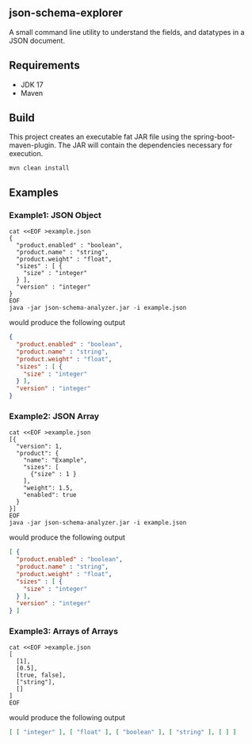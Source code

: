 json-schema-explorer
---

A small command line utility to understand the fields, and datatypes in a JSON document.

## Requirements
* JDK 17
* Maven

## Build

This project creates an executable fat JAR file using the spring-boot-maven-plugin. The JAR will 
contain the dependencies necessary for execution.

```shell
mvn clean install
```

## Examples

### Example1: JSON Object
```shell
cat <<EOF >example.json
{
  "product.enabled" : "boolean",
  "product.name" : "string",
  "product.weight" : "float",
  "sizes" : [ {
    "size" : "integer"
  } ],
  "version" : "integer"
}
EOF
java -jar json-schema-analyzer.jar -i example.json
```

would produce the following output

```json
{
  "product.enabled" : "boolean",
  "product.name" : "string",
  "product.weight" : "float",
  "sizes" : [ {
    "size" : "integer"
  } ],
  "version" : "integer"
}
```

### Example2: JSON Array

```shell
cat <<EOF >example.json
[{
  "version": 1,
  "product": {
    "name": "Example",
    "sizes": [
      {"size" : 1 }
    ],
    "weight": 1.5,
    "enabled": true
  }
}]
EOF
java -jar json-schema-analyzer.jar -i example.json
```

would produce the following output

```json
[ {
  "product.enabled" : "boolean",
  "product.name" : "string",
  "product.weight" : "float",
  "sizes" : [ {
    "size" : "integer"
  } ],
  "version" : "integer"
} ]
```

### Example3: Arrays of Arrays

```shell
cat <<EOF >example.json
[
  [1],
  [0.5],
  [true, false],
  ["string"],
  []
]
EOF
```

would produce the following output

```json
[ [ "integer" ], [ "float" ], [ "boolean" ], [ "string" ], [ ] ]
```